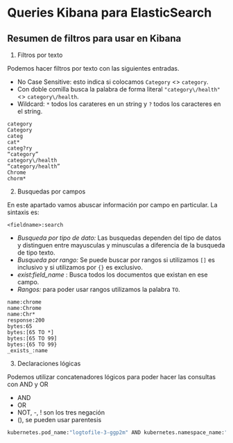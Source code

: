 # Queries Kibana para ElasticSearch

## Resumen de filtros para usar en Kibana

1.  Filtros por texto

Podemos hacer filtros por texto con las siguientes entradas. 

* No Case Sensitive: esto indica si colocamos `Category` <> `category`.
* Con doble comilla busca la palabra de forma literal `"category\/health"` <> `category\/health`.
* Wildcard: `*` todos los carateres en un string y `?` todos los caracteres en el string.

```text
category
Category
categ
cat*
categ?ry
“category”
category\/health
“category/health”
Chrome
chorm*
```

2. Busquedas por campos

En este apartado vamos abuscar información por campo en particular. La sintaxis es:

```
<fieldname>:search
```

* *Busqueda por tipo de dato:* Las busquedas dependen del tipo de datos y distinguen entre mayusculas y minusculas a diferencia de la busqueda de tipo texto.
* *Busqueda por rango:* Se puede buscar por rangos si utilizamos `[]` es inclusivo y si utilizamos por `{}` es exclusivo.
* *_exist_:field_name* : Busca todos los documentos que existan en ese campo.
* *Rangos:* para poder usar rangos utilizamos la palabra `TO`.

```
name:chrome
name:Chrome
name:Chr*
response:200
bytes:65
bytes:[65 TO *]
bytes:[65 TO 99]
bytes:{65 TO 99}
_exists_:name
```

3. Declaraciones lógicas

Podemos utilizar concatenadores lógicos para poder hacer las consultas con AND y OR

* AND
* OR
* NOT, -, ! son los tres negación
* (), se pueden usar parentesis

```bash
kubernetes.pod_name:"logtofile-3-ggp2m" AND kubernetes.namespace_name:"developer-sidecar"
```